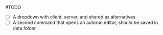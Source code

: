 #TODO
- [ ] A dropdown with client, server, and shared as alternatives
- [ ] A second command that opens an autorun editor, should be saved in data folder